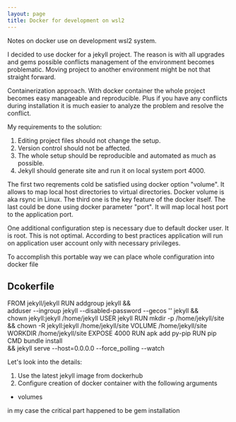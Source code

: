 ```yaml
---
layout: page
title: Docker for development on wsl2
---
```


Notes on docker use on development wsl2 system.

I decided to use docker for a jekyll project.
The reason is with all upgrades and gems possible conflicts management of the
environment  becomes problematic. Moving project to another environment might be
not that straight forward.

Containerization approach.
With docker container the whole project becomes easy manageable and reproducible.
Plus if you have any conflicts during installation it is much easier to analyze
the problem and resolve the conflict.

My requirements to the solution:
1. Editing project files should not change the setup.
2. Version control should not be affected.
3. The whole setup should be reproducible and automated as much as possible.
4. Jekyll should generate site and run it on local system port 4000.

The first two reqrements cold be satisfied using docker option "volume".
It allows to map local host directories to virtual directories.
Docker volume is aka rsync in Linux.
The third one is the key feature of the docker itself.
The last could be done using docker parameter "port". It will map local host
port to the application port.

One additional configuration step is necessary due to default docker user.
It is root. This is not optimal. According to best practices application will run
on application user account only with necessary privileges.

To accomplish this portable way we can place whole configuration into docker file

## Dcokerfile
FROM jekyll/jekyll
RUN addgroup jekyll &&  \
    adduser --ingroup jekyll --disabled-password --gecos '' jekyll && \
    chown jekyll:jekyll /home/jekyll
USER jekyll
RUN mkdir -p /home/jekyll/site \
    && chown -R jekyll:jekyll /home/jekyll/site
VOLUME /home/jekyll/site
WORKDIR /home/jekyll/site
EXPOSE 4000
RUN apk add py-pip
RUN pip
CMD bundle install \
    && jekyll serve --host=0.0.0.0 --force_polling --watch

Let's look into the details:


1. Use the latest jekyll image from dockerhub
2. Configure creation of docker container with the following arguments
- volumes

in my case the critical part happened to be gem installation
